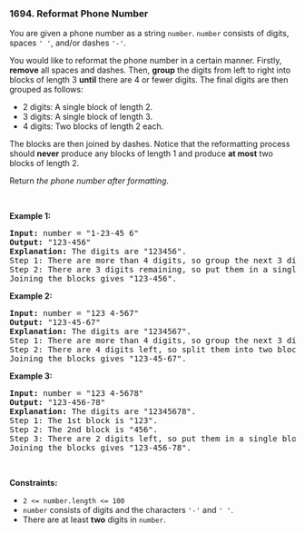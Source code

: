 <h3 align="left"> 1694. Reformat Phone Number</h3>
<div><p>You are given a phone number as a string <code>number</code>. <code>number</code> consists of digits, spaces <code>' '</code>, and/or dashes <code>'-'</code>.</p>

<p>You would like to reformat the phone number in a certain manner. Firstly, <strong>remove</strong> all spaces and dashes. Then, <strong>group</strong> the digits from left to right into blocks of length 3 <strong>until</strong> there are 4 or fewer digits. The final digits are then grouped as follows:</p>

<ul>
	<li>2 digits: A single block of length 2.</li>
	<li>3 digits: A single block of length 3.</li>
	<li>4 digits: Two blocks of length 2 each.</li>
</ul>

<p>The blocks are then joined by dashes. Notice that the reformatting process should <strong>never</strong> produce any blocks of length 1 and produce <strong>at most</strong> two blocks of length 2.</p>

<p>Return <em>the phone number after formatting.</em></p>

<p>&nbsp;</p>
<p><strong>Example 1:</strong></p>

<pre><strong>Input:</strong> number = "1-23-45 6"
<strong>Output:</strong> "123-456"
<strong>Explanation:</strong> The digits are "123456".
Step 1: There are more than 4 digits, so group the next 3 digits. The 1st block is "123".
Step 2: There are 3 digits remaining, so put them in a single block of length 3. The 2nd block is "456".
Joining the blocks gives "123-456".
</pre>

<p><strong>Example 2:</strong></p>

<pre><strong>Input:</strong> number = "123 4-567"
<strong>Output:</strong> "123-45-67"
<strong>Explanation: </strong>The digits are "1234567".
Step 1: There are more than 4 digits, so group the next 3 digits. The 1st block is "123".
Step 2: There are 4 digits left, so split them into two blocks of length 2. The blocks are "45" and "67".
Joining the blocks gives "123-45-67".
</pre>

<p><strong>Example 3:</strong></p>

<pre><strong>Input:</strong> number = "123 4-5678"
<strong>Output:</strong> "123-456-78"
<strong>Explanation:</strong> The digits are "12345678".
Step 1: The 1st block is "123".
Step 2: The 2nd block is "456".
Step 3: There are 2 digits left, so put them in a single block of length 2. The 3rd block is "78".
Joining the blocks gives "123-456-78".
</pre>

<p>&nbsp;</p>
<p><strong>Constraints:</strong></p>

<ul>
	<li><code>2 &lt;= number.length &lt;= 100</code></li>
	<li><code>number</code> consists of digits and the characters <code>'-'</code> and <code>' '</code>.</li>
	<li>There are at least <strong>two</strong> digits in <code>number</code>.</li>
</ul>
</div>